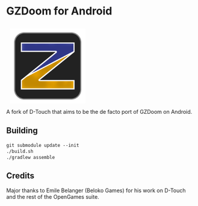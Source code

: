 # GZDoom for Android
<img src="icon.png" width="200" hspace="10" vspace="10"></br>
A fork of D-Touch that aims to be the de facto port of GZDoom on Android.

## Building
    git submodule update --init
    ./build.sh
    ./gradlew assemble

## Credits
Major thanks to Emile Belanger (Beloko Games) for his work on D-Touch and the rest of the OpenGames suite.
